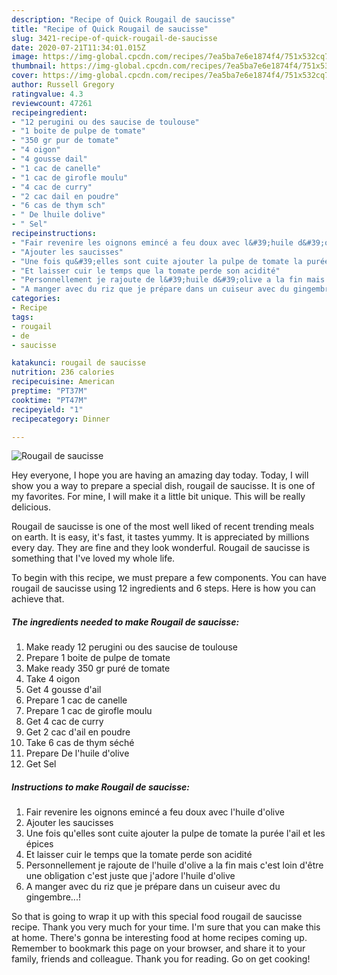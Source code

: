 ```yaml
---
description: "Recipe of Quick Rougail de saucisse"
title: "Recipe of Quick Rougail de saucisse"
slug: 3421-recipe-of-quick-rougail-de-saucisse
date: 2020-07-21T11:34:01.015Z
image: https://img-global.cpcdn.com/recipes/7ea5ba7e6e1874f4/751x532cq70/rougail-de-saucisse-photo-principale-de-la-recette.jpg
thumbnail: https://img-global.cpcdn.com/recipes/7ea5ba7e6e1874f4/751x532cq70/rougail-de-saucisse-photo-principale-de-la-recette.jpg
cover: https://img-global.cpcdn.com/recipes/7ea5ba7e6e1874f4/751x532cq70/rougail-de-saucisse-photo-principale-de-la-recette.jpg
author: Russell Gregory
ratingvalue: 4.3
reviewcount: 47261
recipeingredient:
- "12 perugini ou des saucise de toulouse"
- "1 boite de pulpe de tomate"
- "350 gr pur de tomate"
- "4 oigon"
- "4 gousse dail"
- "1 cac de canelle"
- "1 cac de girofle moulu"
- "4 cac de curry"
- "2 cac dail en poudre"
- "6 cas de thym sch"
- " De lhuile dolive"
- " Sel"
recipeinstructions:
- "Fair revenire les oignons emincé a feu doux avec l&#39;huile d&#39;olive"
- "Ajouter les saucisses"
- "Une fois qu&#39;elles sont cuite ajouter la pulpe de tomate la purée l&#39;ail et les épices"
- "Et laisser cuir le temps que la tomate perde son acidité"
- "Personnellement je rajoute de l&#39;huile d&#39;olive a la fin mais c&#39;est loin d&#39;être une obligation c&#39;est juste que j&#39;adore l&#39;huile d&#39;olive"
- "A manger avec du riz que je prépare dans un cuiseur avec du gingembre...!"
categories:
- Recipe
tags:
- rougail
- de
- saucisse

katakunci: rougail de saucisse 
nutrition: 236 calories
recipecuisine: American
preptime: "PT37M"
cooktime: "PT47M"
recipeyield: "1"
recipecategory: Dinner

---
```



![Rougail de saucisse](https://img-global.cpcdn.com/recipes/7ea5ba7e6e1874f4/751x532cq70/rougail-de-saucisse-photo-principale-de-la-recette.jpg)

Hey everyone, I hope you are having an amazing day today. Today, I will show you a way to prepare a special dish, rougail de saucisse. It is one of my favorites. For mine, I will make it a little bit unique. This will be really delicious.



Rougail de saucisse is one of the most well liked of recent trending meals on earth. It is easy, it's fast, it tastes yummy. It is appreciated by millions every day. They are fine and they look wonderful. Rougail de saucisse is something that I've loved my whole life.


To begin with this recipe, we must prepare a few components. You can have rougail de saucisse using 12 ingredients and 6 steps. Here is how you can achieve that.

<!--inarticleads1-->

##### The ingredients needed to make Rougail de saucisse:

1. Make ready 12 perugini ou des saucise de toulouse
1. Prepare 1 boite de pulpe de tomate
1. Make ready 350 gr puré de tomate
1. Take 4 oigon
1. Get 4 gousse d&#39;ail
1. Prepare 1 cac de canelle
1. Prepare 1 cac de girofle moulu
1. Get 4 cac de curry
1. Get 2 cac d&#39;ail en poudre
1. Take 6 cas de thym séché
1. Prepare  De l&#39;huile d&#39;olive
1. Get  Sel




<!--inarticleads2-->

##### Instructions to make Rougail de saucisse:

1. Fair revenire les oignons emincé a feu doux avec l&#39;huile d&#39;olive
1. Ajouter les saucisses
1. Une fois qu&#39;elles sont cuite ajouter la pulpe de tomate la purée l&#39;ail et les épices
1. Et laisser cuir le temps que la tomate perde son acidité
1. Personnellement je rajoute de l&#39;huile d&#39;olive a la fin mais c&#39;est loin d&#39;être une obligation c&#39;est juste que j&#39;adore l&#39;huile d&#39;olive
1. A manger avec du riz que je prépare dans un cuiseur avec du gingembre...!




So that is going to wrap it up with this special food rougail de saucisse recipe. Thank you very much for your time. I'm sure that you can make this at home. There's gonna be interesting food at home recipes coming up. Remember to bookmark this page on your browser, and share it to your family, friends and colleague. Thank you for reading. Go on get cooking!
